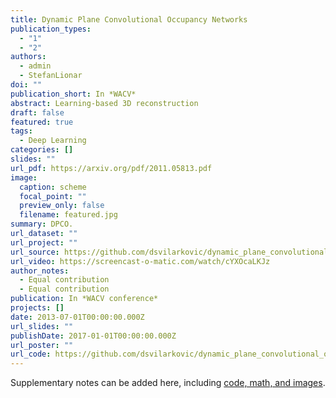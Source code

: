 ```yaml
---
title: Dynamic Plane Convolutional Occupancy Networks
publication_types:
  - "1"
  - "2"
authors:
  - admin
  - StefanLionar
doi: ""
publication_short: In *WACV*
abstract: Learning-based 3D reconstruction
draft: false
featured: true
tags:
  - Deep Learning
categories: []
slides: ""
url_pdf: https://arxiv.org/pdf/2011.05813.pdf
image:
  caption: scheme
  focal_point: ""
  preview_only: false
  filename: featured.jpg
summary: DPCO.
url_dataset: ""
url_project: ""
url_source: https://github.com/dsvilarkovic/dynamic_plane_convolutional_onet
url_video: https://screencast-o-matic.com/watch/cYXOcaLKJz
author_notes:
  - Equal contribution
  - Equal contribution
publication: In *WACV conference*
projects: []
date: 2013-07-01T00:00:00.000Z
url_slides: ""
publishDate: 2017-01-01T00:00:00.000Z
url_poster: ""
url_code: https://github.com/dsvilarkovic/dynamic_plane_convolutional_onet
---
```


<!-- ![itsc19_thumbnail](/publication/example/dpco.jpg "ITSC_19_thumbnail") -->


Supplementary notes can be added here, including [code, math, and images](https://wowchemy.com/docs/writing-markdown-latex/).
